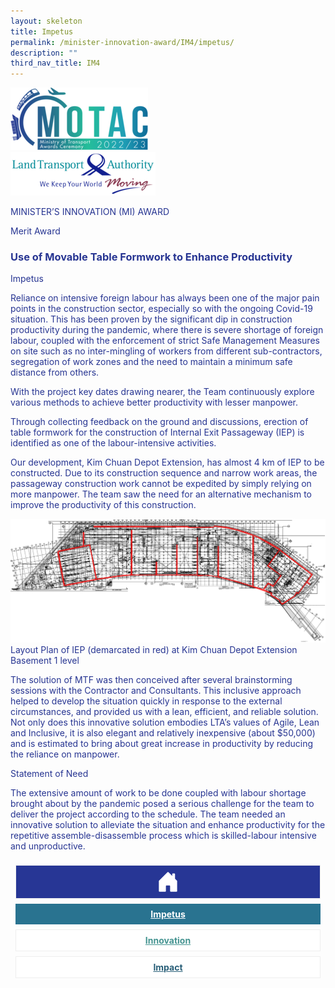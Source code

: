 ```yaml
---
layout: skeleton
title: Impetus
permalink: /minister-innovation-award/IM4/impetus/
description: ""
third_nav_title: IM4
---
```

 <style type="text/css">
   .text-pri {
     color: #273592;
   }

   .nav-tabs {
     border-bottom: none !important;
     overflow: hidden !important;
   }

   .nav-link {
     margin: 8px !important;
     border-radius: 0px !important;
     font-weight: 700 !important;
     padding: 0.5rem 2.8rem !important;
   }

   .link-home {
     border: 1px solid #eee !important;
     color: #fff !important;
     background: rgb(39, 54, 149) !important;
     display: flex;
     justify-content: center;
     align-items: center;
   }

   .link-project {
     border: 1px solid #eee !important;
     color: rgb(83, 114, 122) !important;
     background-color: #fff !important;
     display: flex;
     justify-content: center;
     align-items: center;
   }

   .link-project.active {
     border: none !important;
     color: #fff !important;
     background: rgb(41, 115, 144) !important;
   }

   .link-solution {
     border: 1px solid #eee !important;
     color: rgb(69, 148, 145) !important;
     background-color: #fff !important;
     display: flex;
     justify-content: center;
     align-items: center;
   }

   .link-solution.active {
     border: none !important;
     color: #fff !important;
     background: rgb(34, 155, 189) !important;
   }

   .link-impact {
     border: 1px solid #eee !important;
     color: rgb(41, 95, 120) !important;
     background-color: #fff !important;
     display: flex;
     justify-content: center;
     align-items: center;
   }

   .link-impact.active {
     border: none !important;
     color: #fff !important;
     background: rgb(10, 91, 142) !important;
   }
 </style>
 <div class="container-fluid py-5 card-bg text-pri my-5">
   <div class="row">
     <div class="col-sm-12 pt-4 pb-3 text-center">
       <img src="/images/Logos/MOTAC_header.png" alt="motac logo" class="img-fluid" />
     </div>
   </div>
   <div class="row border border-4 border-info">
     <div class="col-sm-4 py-3 text-center d-flex flex-column align-items-center justify-content-center">
       <img src="/images/Logos/LTA.png" class="img-fluid" alt="LTA" />
     </div>
     <div class="col-sm-8 py-3 text-center bg-primary d-flex justify-content-center flex-column aligin-items-center">
       <p class="mb-1 text-light font-weight-bold raleway-font"> MINISTER’S INNOVATION (MI) AWARD </p>
       <p class="mb-0 distinguished-award">Merit Award</p>
     </div>
   </div>
   <div class="row">
     <div class="col-12 py-3">
       <h3 class="text-center font-weight-bold"> Use of Movable Table Formwork to Enhance Productivity </h3>
     </div>
     <div class="col-sm-12 text-center py-2 my-2 bg-heading">
       <p class="mb-0 h3 font-weight-bold text-uppercase text-light"> Impetus </p>
     </div>
     <div class="col-sm-12">
       <div class="row py-2">
         <div class="col-sm-8">
           <p> Reliance on intensive foreign labour has always been one of the major pain points in the construction sector, especially so with the ongoing Covid-19 situation. This has been proven by the significant dip in construction productivity during the pandemic, where there is severe shortage of foreign labour, coupled with the enforcement of strict Safe Management Measures on site such as no inter-mingling of workers from different sub-contractors, segregation of work zones and the need to maintain a minimum safe distance from others. </p>
           <p> With the project key dates drawing nearer, the Team continuously explore various methods to achieve better productivity with lesser manpower. </p>
         </div>
         <div class="col-sm-4"></div>
         <div class="col-sm-8">
           <p> Through collecting feedback on the ground and discussions, erection of table formwork for the construction of Internal Exit Passageway (IEP) is identified as one of the labour-intensive activities. </p>
           <p> Our development, Kim Chuan Depot Extension, has almost 4 km of IEP to be constructed. Due to its construction sequence and narrow work areas, the passageway construction work cannot be expedited by simply relying on more manpower. The team saw the need for an alternative mechanism to improve the productivity of this construction. </p>
         </div>
         <div class="col-sm-4">
           <img src="/images/MI/IM4/IEP layout.PNG" class="img-fluid border border-primary border-5 mb-3" alt="" />
           <span class="font-italic">Layout Plan of IEP (demarcated in red) at Kim Chuan Depot Extension Basement 1 level</span>
         </div>
         <div class="col-sm-8">
           <p> The solution of MTF was then conceived after several brainstorming sessions with the Contractor and Consultants. This inclusive approach helped to develop the situation quickly in response to the external circumstances, and provided us with a lean, efficient, and reliable solution. Not only does this innovative solution embodies LTA’s values of Agile, Lean and Inclusive, it is also elegant and relatively inexpensive (about $50,000) and is estimated to bring about great increase in productivity by reducing the reliance on manpower. </p>
         </div>
       </div>
     </div>
   </div>
   <div class="row">
     <div class="col-sm-12 text-center py-2 my-2 bg-heading">
       <p class="mb-0 h3 font-weight-bold text-light text-uppercase"> Statement of Need </p>
     </div>
     <div class="col-sm-12 py-2">
       <p class="font-weight-bold text-pri"> The extensive amount of work to be done coupled with labour shortage brought about by the pandemic posed a serious challenge for the team to deliver the project according to the schedule. The team needed an innovative solution to alleviate the situation and enhance productivity for the repetitive assemble-disassemble process which is skilled-labour intensive and unproductive. </p>
     </div>
   </div>
   <nav>
     <div class="nav nav-tabs nav-fill" id="nav-tab" role="tablist">
       <a class="nav-link text-uppercase link-home text-decoration-none" id="nav-home-tab" href="/minister-innovation-award/IM4/home/">
         <svg xmlns="http://www.w3.org/2000/svg" width="36" height="36" fill="currentColor" class="bi bi-house-door-fill" viewBox="0 0 16 16">
           <path d="M6.5 14.5v-3.505c0-.245.25-.495.5-.495h2c.25 0 .5.25.5.5v3.5a.5.5 0 0 0 .5.5h4a.5.5 0 0 0 .5-.5v-7a.5.5 0 0 0-.146-.354L13 5.793V2.5a.5.5 0 0 0-.5-.5h-1a.5.5 0 0 0-.5.5v1.293L8.354 1.146a.5.5 0 0 0-.708 0l-6 6A.5.5 0 0 0 1.5 7.5v7a.5.5 0 0 0 .5.5h4a.5.5 0 0 0 .5-.5Z" />
         </svg>
       </a>
       <a class="nav-link active link-project text-decoration-none" id="nav-project-tab" href="/minister-innovation-award/IM4/impetus/"> Impetus </a>
       <a class="nav-link link-solution text-decoration-none" id="nav-solution-tab" href="/minister-innovation-award/IM4/innovation/"> Innovation</a>
       <a class="nav-link link-impact text-decoration-none" id="nav-impact-tab" href="/minister-innovation-award/IM4/impact/"> Impact</a>
     </div>
   </nav>
 </div>